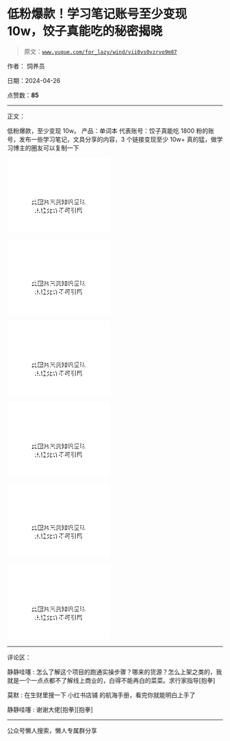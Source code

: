 # 低粉爆款！学习笔记账号至少变现 10w，饺子真能吃的秘密揭晓

> 原文：[`www.yuque.com/for_lazy/wind/vii0vs0vzrvo9m87`](https://www.yuque.com/for_lazy/wind/vii0vs0vzrvo9m87)

作者： 饲养员

日期：2024-04-26

点赞数：**85**

* * *

正文：

低粉爆款，至少变现 10w。 产品：单词本 代表账号：饺子真能吃 1800 粉的账号，发布一些学习笔记，文具分享的内容，3 个链接变现至少 10w+
真的猛，做学习博主的圈友可以复制一下

![](img/c3c6184b61a9c6ddd98b272bc364a4aa.png)

![](img/d8b922da995cd79cfdb5ec8058a5783f.png)

![](img/f798ff4e427e62c079d19cb0836818fc.png)

![](img/252143b60e2bc0962aefcca8a1bb5a55.png)

![](img/f84b231eb9e522c28cb37d390d70d8cf.png)

![](img/c528321f5470d9ad41a90209b03e5057.png)

* * *

评论区：

静静哇噻 : 怎么了解这个项目的跑通实操步骤？哪来的货源？怎么上架之类的，我就是一个一点点都不了解线上商业的，白得不能再白的菜菜。求行家指导[抱拳]

莫默 : 在生财里搜一下 小红书店铺 的航海手册，看完你就能明白上手了

静静哇噻 : 谢谢大佬[抱拳][抱拳]

* * *

公众号懒人搜索，懒人专属群分享